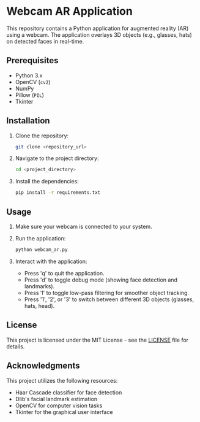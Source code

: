 # Webcam AR Application

This repository contains a Python application for augmented reality (AR) using a webcam. The application overlays 3D objects (e.g., glasses, hats) on detected faces in real-time.

## Prerequisites

- Python 3.x
- OpenCV (`cv2`)
- NumPy
- Pillow (`PIL`)
- Tkinter

## Installation

1. Clone the repository:

    ```bash
    git clone <repository_url>
    ```

2. Navigate to the project directory:

    ```bash
    cd <project_directory>
    ```

3. Install the dependencies:

    ```bash
    pip install -r requirements.txt
    ```

## Usage

1. Make sure your webcam is connected to your system.

2. Run the application:

    ```bash
    python webcam_ar.py
    ```

3. Interact with the application:
    - Press 'q' to quit the application.
    - Press 'd' to toggle debug mode (showing face detection and landmarks).
    - Press 'l' to toggle low-pass filtering for smoother object tracking.
    - Press '1', '2', or '3' to switch between different 3D objects (glasses, hats, head).

## License

This project is licensed under the MIT License - see the [LICENSE](LICENSE) file for details.

## Acknowledgments

This project utilizes the following resources:
- Haar Cascade classifier for face detection
- Dlib's facial landmark estimation
- OpenCV for computer vision tasks
- Tkinter for the graphical user interface
